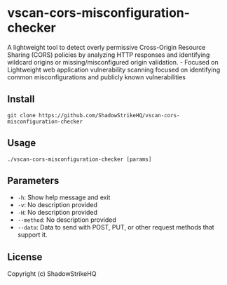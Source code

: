 # vscan-cors-misconfiguration-checker
A lightweight tool to detect overly permissive Cross-Origin Resource Sharing (CORS) policies by analyzing HTTP responses and identifying wildcard origins or missing/misconfigured origin validation. - Focused on Lightweight web application vulnerability scanning focused on identifying common misconfigurations and publicly known vulnerabilities

## Install
`git clone https://github.com/ShadowStrikeHQ/vscan-cors-misconfiguration-checker`

## Usage
`./vscan-cors-misconfiguration-checker [params]`

## Parameters
- `-h`: Show help message and exit
- `-v`: No description provided
- `-H`: No description provided
- `--method`: No description provided
- `--data`: Data to send with POST, PUT, or other request methods that support it.

## License
Copyright (c) ShadowStrikeHQ
